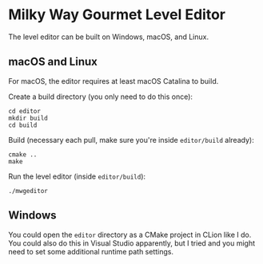 # Milky Way Gourmet Level Editor

The level editor can be built on Windows, macOS, and Linux.

## macOS and Linux

For macOS, the editor requires at least macOS Catalina to build.

Create a build directory (you only need to do this once):

```
cd editor
mkdir build
cd build
```

Build (necessary each pull, make sure you're inside `editor/build` already):

```
cmake ..
make
```

Run the level editor (inside `editor/build`):

```
./mwgeditor
```

## Windows

You could open the `editor` directory as a CMake project in CLion like I do. 
You could also do this in Visual Studio apparently, but I tried and you might need to set some additional runtime path settings.
